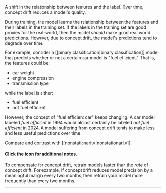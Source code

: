
A shift in the relationship between features and the label.
Over time, concept drift reduces a model&#39;s quality.

During training, the model learns the relationship between the features and
their labels in the training set. If the labels in the training set are
good proxies for the real-world, then the model <em>should</em> make good
real world predictions. However, due to concept drift, the model&#39;s
predictions tend to degrade over time.

For example, consider a [[binary classification|binary classification]]
model that predicts whether or not a certain car model is &quot;fuel efficient.&quot;
That is, the features could be:

<ul>
<li>car weight</li>
<li>engine compression</li>
<li>transmission type</li>
</ul>

while the label is either:

<ul>
<li>fuel efficient</li>
<li>not fuel efficient</li>
</ul>

However, the concept of &quot;fuel efficient car&quot; keeps
changing. A car model labeled <em>fuel efficient</em> in 1994 would almost certainly
be labeled <em>not fuel efficient</em> in 2024. A model suffering from concept drift
tends to make less and less useful predictions over time.

Compare and contrast with [[nonstationarity|nonstationarity]].

<section class="expandable">

<h4 class="showalways" id="click-the-icon-for-additional-notes._3" data-text=" Click the icon for additional notes. " tabindex="-1">
Click the icon for additional notes.
</h4>

<div class="expand-background">

To compensate for concept drift, retrain models faster than the <i>rate</i> of
concept drift. For example, if concept drift reduces model precision by a
meaningful margin every two months, then retrain your model more frequently
than every two months.

</div>

<hr />
</section>

